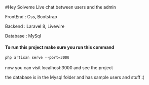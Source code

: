 #Hey Solveme Live chat between users and the admin

FrontEnd : Css, Bootstrap

Backend : Laravel 8, Livewire

Database : MySql


#### To run this project make sure you run this command
<code>php artisan serve --port=3000</code><br><br>
now you can visit localhost:3000 and see the project

the database is in the Mysql folder and has sample users and stuff :)
